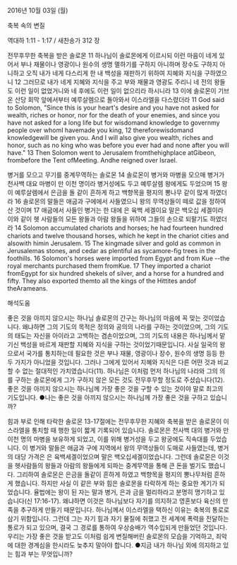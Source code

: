 2016년 10월 03일 (월)

축복 속의 변질



역대하 1:11 - 1:17 / 새찬송가 312 장


전무후무한 축복을 받은 솔로몬
11 하나님이 솔로몬에게 이르시되 이런 마음이 네게 있어서 부나 재물이나 영광이나 원수의 생명 멸하기를 구하지 아니하며 장수도 구하지 아니하고 오직 내가 네게 다스리게 한 내 백성을 재판하기 위하여 지혜와 지식을 구하였으니 12 그러므로 내가 네게 지혜와 지식을 주고 부와 재물과 영광도 주리니 네 전의 왕들도 이런 일이 없었거니와 네 후에도 이런 일이 없으리라 하시니라 13 이에 솔로몬이 기브온 산당 회막 앞에서부터 예루살렘으로 돌아와서 이스라엘을 다스렸더라
11 God said to Solomon, "Since this is your heart's desire and you have not asked for wealth, riches or honor, nor for the death of your enemies, and since you have not asked for a long life but for wisdomand knowledge to governmy people over whomI havemade you king, 12 thereforewisdomand knowledgewill be given you. And I will also give you wealth, riches and honor, such as no king who was before you ever had and none after you will have." 13 Then Solomon went to Jerusalem fromthehighplace atGibeon, frombefore the Tent ofMeeting. Andhe reigned over Israel.

병거를 모으고 무기를 중계무역하는 솔로몬
14 솔로몬이 병거와 마병을 모으매 병거가 천사백 대요 마병이 만 이천 명이라 병거성에도 두고 예루살렘 왕에게도 두었으며 15 왕이 예루살렘에서 은금을 돌 같이 흔하게 하고 백향목을 평지의 뽕나무 같이 많게 하였더라 16 솔로몬의 말들은 애굽과 구에에서 사들였으니 왕의 무역상들이 떼로 값을 정하여 산 것이며 17 애굽에서 사들인 병거는 한 대에 은 육백 세겔이요 말은 백오십 세겔이라 이와 같이 헷 사람들의 모든 왕들과 아람 왕들을 위하여 그들의 손으로 되팔기도 하였더라
14 Solomon accumulated chariots and horses; he had fourteen hundred chariots and twelve thousand horses, which he kept in the chariot cities and alsowith himin Jerusalem. 15 The kingmade silver and gold as common in Jerusalemas stones, and cedar as plentiful as sycamore-fig trees in the foothills. 16 Solomon's horses were imported from Egypt and from Kue --the royal merchants purchased them fromKue. 17 They imported a chariot fromEgypt for six hundred shekels of silver, and a horse for a hundred and fifty. They also exported themto all the kings of the Hittites andof theArameans.

해석도움





좋은 것을 아끼지 않으시는 하나님
솔로몬의 간구는 하나님의 마음에 꼭 맞는 것이었습니다. 왜냐하면 그의 기도의 목적은 정의와 공의의 나라를 구하는 것이었으며, 그의 기도의 태도는 자신을 아이라고 고백하는 겸손이었으며, 그의 기도의 내용은 하나님께서 맡기신 백성을 바르게 재판할 지혜와 지식을 구하는 것이었기때문입니다. 사실 일국의 왕으로서 국가를 통치하는데 필요한 것은 부나 재물, 영광이나 장수, 원수의 생명 등등 한두 가지가 아니었을 것입니다. 그러나 그에게 있어서 지혜와 지식은 다른 어떤 것과 비교할 수 없는 절대적인 가치였습니다(11). 하나님은 이처럼 먼저 하나님의 나라와 그의 의를 구하는 솔로몬에게 그가 구하지 않은 모든 것도 전무후무할 정도로 주셨습니다(12). 좋은 것을 아끼지 않으시는 하나님께 가장 좋은 것을 구할 수 있는 것이야 말로 최고의 기도입니다.
●나는 좋은 것을 아끼지 않으시는 하나님께 가장 좋은 것을 구하고 있습니까?

힘과 부로 인해 타락한 솔로몬
13-17절에는 전무후무한 지혜와 축복을 받은 솔로몬이 이스라엘을 통치할 때 행한 일이 짧게 기록되어 있습니다. 솔로몬은 천사백 대의 병거와 만이천 명의 마병을 보유하게 되었고, 이를 위해 병거성을 두고 왕궁에도 직속대를 두었습니다. 이 병거와 말들은 애굽과 구에 지역에서 왕의 무역상들이 도매로 사들였는데, 병거의 대당 가격은 은 육백세겔이었으며 말은 백오십세겔이었습니다. 그런데 솔로몬은 이것을 헷사람들의 왕들과 아람의 왕들에게 되파는 중계무역을 통해 큰 돈을 벌기도 했습니다. 그리하여 솔로몬은 은금을 돌같이 흔하게 하였고 백향목을 평지의 뽕나무처럼 흔하게 했습니다. 하지만 사실 이 같은 부와 힘은 솔로몬을 타락하게 하는 중요한 계기가 되었습니다. 율법에는 왕이 된 자는 말과 병거, 은과 금을 멀리하라고 분명히 명기하고 있습니다(신 17:16-17). 왜냐하면 이것은 하나님보다 자기를 의지하고 영혼보다 육신의 만족을 추구하게 만들기 때문입니다. 하나님께서 이스라엘을 택하신 이유는 축복의 통로로 삼기 위함입니다. 그런데 그는 자기 힘과 자기 물질에 취했고 전 세계에 폭력을 전달하는 통로가 되고 있으며, 결국 그 경로를 통하여 우상숭배가 역수입되게 만들었던 것입니다. 우리는 가장 좋은 것을 받고도 이처럼 쉽게 변질해버린 솔로몬의 모습을 기억하고, 죄악에 대한 경계심을 한시라도 늦추지 말아야 합니다.
●지금 내가 하나님 외에 의지하고 있는 힘과 부는 무엇입니까?